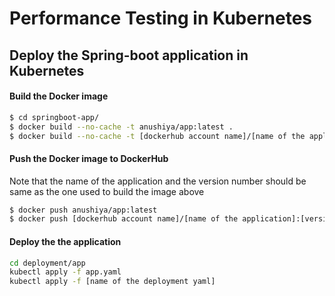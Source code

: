 # Performance Testing in Kubernetes

## Deploy the Spring-boot application in Kubernetes

#### Build the Docker image
```bash
$ cd springboot-app/
$ docker build --no-cache -t anushiya/app:latest .
$ docker build --no-cache -t [dockerhub account name]/[name of the application]:[version number]
```

#### Push the Docker image to DockerHub
Note that the name of the application and the version number should be same as the one used to build the image above
```bash
$ docker push anushiya/app:latest
$ docker push [dockerhub account name]/[name of the application]:[version number]
```

#### Deploy the the application
```bash
cd deployment/app
kubectl apply -f app.yaml
kubectl apply -f [name of the deployment yaml]
```

